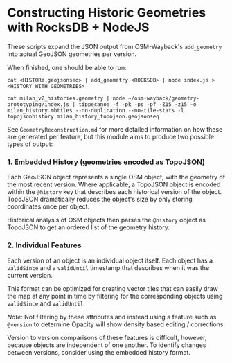 Constructing Historic Geometries with RocksDB + NodeJS
======================================================

These scripts expand the JSON output from OSM-Wayback's `add_geometry` into actual GeoJSON geometries per version.

When finished, one should be able to run:

`cat <HISTORY.geojsonseq> | add_geometry <ROCKSDB> | node index.js > <HISTORY WITH GEOMETRIES> `

`cat milan_v2_histories.geometry | node ~/osm-wayback/geometry-prototyping/index.js | tippecanoe -f -pk -ps -pf -Z15 -z15 -o milan_history.mbtiles --no-duplication --no-tile-stats -l topojsonhistory milan_history_topojson.geojsonseq 
`

See `GeometryReconstruction.md` for more detailed information on how these are generated per feature, but this module aims to produce two possible types of output:

### 1. Embedded History (geometries encoded as TopoJSON)
Each GeoJSON object represents a single OSM object, with the geometry of the most recent version. Where applicable, a TopoJSON object is encoded within the `@history` key that describes each historical version of the object. TopoJSON dramatically reduces the object's size by only storing coordinates once per object.

Historical analysis of OSM objects then parses the `@history` object as TopoJSON to get an ordered list of the geometry history.


### 2. Individual Features
Each version of an object is an individual object itself. Each object has a `validSince` and a `validUntil` timestamp that describes when it was the current version.

This format can be optimized for creating vector tiles that can easily draw the map at any point in time by filtering for the corresponding objects using `validSince` and `validUntil`.  

_Note_: Not filtering by these attributes and instead using a feature such as `@version` to determine Opacity will show density based editing / corrections.

Version to version comparisons of these features is difficult, however, because objects are independent of one another. To identify changes between versions, consider using the embedded history format.
